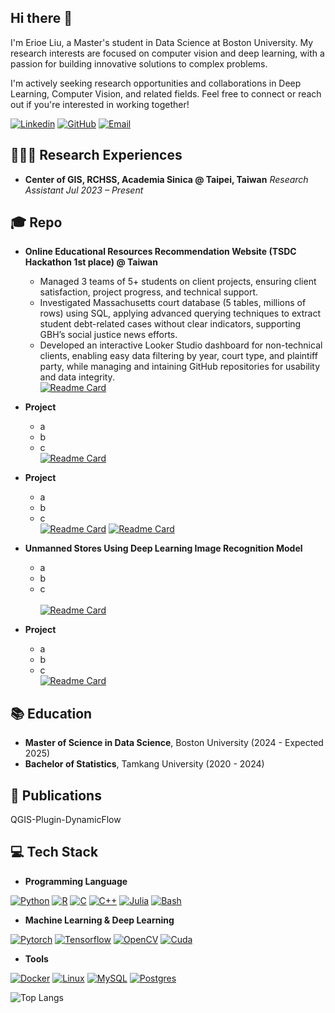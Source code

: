 ## Hi there 👋
I'm Erioe Liu, a Master's student in Data Science at Boston University. My research interests are focused on computer vision and deep learning, with a passion for building innovative solutions to complex problems.

I'm actively seeking research opportunities and collaborations in Deep Learning, Computer Vision, and related fields. Feel free to connect or reach out if you're interested in working together!

[![Linkedin](https://img.shields.io/badge/-LinkedIn-blue?style=flat-square&logo=linkedin&logoColor=white&link=https:/www.linkedin.com/in/chen-yu-liu-74b879245/)](https://www.linkedin.com/in/chen-yu-liu-74b879245/) [![GitHub](https://img.shields.io/badge/-GitHub-333333?style=flat-square&logo=github&logoColor=white&link=https://github.com/chenyu020816)](https://github.com/chenyu020816) [![Email](https://img.shields.io/badge/Gmail-D14836?style=flat-square&logo=gmail&logoColor=white&link=mailto:chenyu20020816@gmail.com)](mailto:chenyu20020816@gmail.com)

## 👨🏻‍🔬 Research Experiences
- **Center of GIS, RCHSS, Academia Sinica @ Taipei, Taiwan**
    *Research Assistant Jul 2023 – Present*
## 🎓 Repo

- **Online Educational Resources Recommendation Website (TSDC Hackathon 1st place) @ Taiwan**
  - Managed 3 teams of 5+ students on client projects, ensuring client satisfaction, project progress, and technical support.
  - Investigated Massachusetts court database (5 tables, millions of rows) using SQL, applying advanced querying techniques to extract student debt-related cases without clear indicators, supporting GBH’s social justice news efforts.
  - Developed an interactive Looker Studio dashboard for non-technical clients, enabling easy data filtering by year, court type, and plaintiff party, while managing and intaining GitHub repositories for usability and data integrity. <br>
  [![Readme Card](https://github-readme-stats.vercel.app/api/pin/?username=chenyu020816&repo=Edu-Resources-Recommend-Website)](https://github.com/chenyu020816/Edu-Resources-Recommend-Website.git)

- **Project**
    - a
    - b
    - c  <br>
    [![Readme Card](https://github-readme-stats.vercel.app/api/pin/?username=chenyu020816&repo=PedestrianTracking_Visualization)](https://github.com/chenyu020816/PedestrianTracking_Visualization.git)

- **Project**
    - a
    - b
    - c <br>
    [![Readme Card](https://github-readme-stats.vercel.app/api/pin/?username=chenyu020816&repo=QGIS-Plugin-DynamicFlow)](https://github.com/chenyu020816/QGIS-Plugin-DynamicFlow.git) [![Readme Card](https://github-readme-stats.vercel.app/api/pin/?username=chenyu020816&repo=QGIS-Plugins-GWR-GTWR-GWQR)](https://github.com/chenyu020816/QGIS-Plugins-GWR-GTWR-GWQRs.git)

- **Unmanned Stores Using Deep Learning Image Recognition Model**
    - a
    - b
    - c  <br>   
    [![Readme Card](https://github-readme-stats.vercel.app/api/pin/?username=chenyu020816&repo=UnmannedShop-Project)](https://github.com/chenyu020816/UnmannedShop-Project.git)

- **Project**
    - a
    - b
    - c <br>
    [![Readme Card](https://github-readme-stats.vercel.app/api/pin/?username=BU-Spark&repo=ds-wgbh-bus-equity)](https://github.com/chenyu020816/ds-wgbh-bus-equity.git)
## 📚 Education
- **Master of Science in Data Science**, Boston University (2024 - Expected 2025)<br>
- **Bachelor of Statistics**, Tamkang University (2020 - 2024)

## 📝 Publications
 QGIS-Plugin-DynamicFlow
 
## 💻 Tech Stack

- **Programming Language**

[![Python](https://img.shields.io/badge/Python-3776AB?style=for-the-badge&logo=python&logoColor=fff)](#) [![R](https://img.shields.io/badge/R-%23276DC3.svg?style=for-the-badge&logo=r&logoColor=white)](#) [![C](https://img.shields.io/badge/C-00599C?style=for-the-badge&logo=c&logoColor=white)](#) [![C++](https://img.shields.io/badge/C++-%2300599C.svg?style=for-the-badge&logo=c%2B%2B&logoColor=white)](#) [![Julia](https://img.shields.io/badge/-Julia-9558b2?style=for-the-badge&logo=julia&logoColor=fff)](#) [![Bash](https://img.shields.io/badge/Bash-4EAA25?style=for-the-badge&logo=gnubash&logoColor=fff)](#)
- **Machine Learning & Deep Learning** 

[![Pytorch](https://img.shields.io/badge/PyTorch-EE4C2C?style=for-the-badge&logo=pytorch&logoColor=white)](#) [![Tensorflow](https://img.shields.io/badge/TensorFlow-FF3F06?style=for-the-badge&logo=tensorflow&logoColor=white)](#) [![OpenCV](https://img.shields.io/badge/OpenCV-27338e?style=for-the-badge&logo=OpenCV&logoColor=fff)](#) [![Cuda](https://img.shields.io/badge/CUDA-76B900?style=for-the-badge&logo=nvidia&logoColor=white)](#)
- **Tools** 

[![Docker](https://img.shields.io/badge/Docker-2496ED?style=for-the-badge&logo=docker&logoColor=fff)](#) [![Linux](https://img.shields.io/badge/Linux-FCC624?style=for-the-badge&logo=linux&logoColor=black)](#) [![MySQL](https://img.shields.io/badge/MySQL-4479A1?style=for-the-badge&logo=mysql&logoColor=fff)](#) [![Postgres](https://img.shields.io/badge/postgres-%23316192.svg?style=for-the-badge&logo=postgresql&logoColor=white) ](#)


![Top Langs](https://github-readme-stats.vercel.app/api/top-langs/?username=chenyu020816&layout=compact&langs_count=8)

